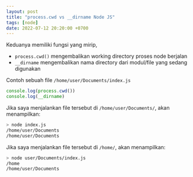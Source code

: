 ```yaml
---
layout: post
title: "process.cwd vs __dirname Node JS"
tags: [node]
date: 2022-07-12 20:20:00 +0700
---
```


Keduanya memiliki fungsi yang mirip,

- `process.cwd()` mengembalikan working directory proses node berjalan
- `__dirname` mengembalikan nama directory dari modul/file yang sedang digunakan


Contoh sebuah file `/home/user/Documents/index.js`

```js
console.log(process.cwd())
console.log(__dirname)
```

Jika saya menjalankan file tersebut di `/home/user/Documents/`, akan menampilkan:

```bash
> node index.js
/home/user/Documents
/home/user/Documents
```

Jika saya menjalankan file tersebut di `/home/`, akan menampilkan:

```bash
> node user/Documents/index.js
/home
/home/user/Documents
```